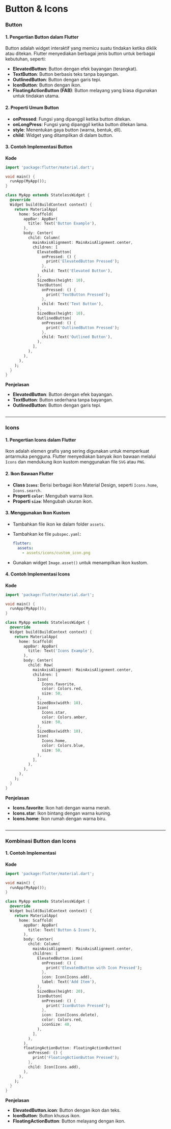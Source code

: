 # Button & Icons

### Button

#### **1. Pengertian Button dalam Flutter**

Button adalah widget interaktif yang memicu suatu tindakan ketika diklik atau ditekan. Flutter menyediakan berbagai jenis button untuk berbagai kebutuhan, seperti:

* **ElevatedButton**: Button dengan efek bayangan (terangkat).
* **TextButton**: Button berbasis teks tanpa bayangan.
* **OutlinedButton**: Button dengan garis tepi.
* **IconButton**: Button dengan ikon.
* **FloatingActionButton (FAB)**: Button melayang yang biasa digunakan untuk tindakan utama.

#### **2. Properti Umum Button**

* **onPressed**: Fungsi yang dipanggil ketika button ditekan.
* **onLongPress**: Fungsi yang dipanggil ketika button ditekan lama.
* **style**: Menentukan gaya button (warna, bentuk, dll).
* **child**: Widget yang ditampilkan di dalam button.

#### **3. Contoh Implementasi Button**

**Kode**

```dart
import 'package:flutter/material.dart';

void main() {
  runApp(MyApp());
}

class MyApp extends StatelessWidget {
  @override
  Widget build(BuildContext context) {
    return MaterialApp(
      home: Scaffold(
        appBar: AppBar(
          title: Text('Button Example'),
        ),
        body: Center(
          child: Column(
            mainAxisAlignment: MainAxisAlignment.center,
            children: [
              ElevatedButton(
                onPressed: () {
                  print('ElevatedButton Pressed');
                },
                child: Text('Elevated Button'),
              ),
              SizedBox(height: 10),
              TextButton(
                onPressed: () {
                  print('TextButton Pressed');
                },
                child: Text('Text Button'),
              ),
              SizedBox(height: 10),
              OutlinedButton(
                onPressed: () {
                  print('OutlinedButton Pressed');
                },
                child: Text('Outlined Button'),
              ),
            ],
          ),
        ),
      ),
    );
  }
}
```

**Penjelasan**

* **ElevatedButton**: Button dengan efek bayangan.
* **TextButton**: Button sederhana tanpa bayangan.
* **OutlinedButton**: Button dengan garis tepi.

<figure><img src="../../.gitbook/assets/Screenshot 2024-12-04 at 14.00.27.png" alt=""><figcaption></figcaption></figure>



***

### **Icons**

#### **1. Pengertian Icons dalam Flutter**

Ikon adalah elemen grafis yang sering digunakan untuk memperkuat antarmuka pengguna. Flutter menyediakan banyak ikon bawaan melalui `Icons` dan mendukung ikon kustom menggunakan file `SVG` atau `PNG`.

#### **2. Ikon Bawaan Flutter**

* **Class `Icons`**: Berisi berbagai ikon Material Design, seperti `Icons.home`, `Icons.search`.
* **Properti `color`**: Mengubah warna ikon.
* **Properti `size`**: Mengubah ukuran ikon.

#### **3. Menggunakan Ikon Kustom**

* Tambahkan file ikon ke dalam folder `assets`.
*   Tambahkan ke file `pubspec.yaml`:

    ```yaml
    flutter:
      assets:
        - assets/icons/custom_icon.png
    ```
* Gunakan widget `Image.asset()` untuk menampilkan ikon kustom.

#### **4. Contoh Implementasi Icons**

**Kode**

```dart
import 'package:flutter/material.dart';

void main() {
  runApp(MyApp());
}

class MyApp extends StatelessWidget {
  @override
  Widget build(BuildContext context) {
    return MaterialApp(
      home: Scaffold(
        appBar: AppBar(
          title: Text('Icons Example'),
        ),
        body: Center(
          child: Row(
            mainAxisAlignment: MainAxisAlignment.center,
            children: [
              Icon(
                Icons.favorite,
                color: Colors.red,
                size: 50,
              ),
              SizedBox(width: 10),
              Icon(
                Icons.star,
                color: Colors.amber,
                size: 50,
              ),
              SizedBox(width: 10),
              Icon(
                Icons.home,
                color: Colors.blue,
                size: 50,
              ),
            ],
          ),
        ),
      ),
    );
  }
}
```

**Penjelasan**

* **Icons.favorite**: Ikon hati dengan warna merah.
* **Icons.star**: Ikon bintang dengan warna kuning.
* **Icons.home**: Ikon rumah dengan warna biru.

<figure><img src="../../.gitbook/assets/Screenshot 2024-12-04 at 14.01.06.png" alt=""><figcaption></figcaption></figure>



***

### **Kombinasi Button dan Icons**

#### **1. Contoh Implementasi**

**Kode**

```dart
import 'package:flutter/material.dart';

void main() {
  runApp(MyApp());
}

class MyApp extends StatelessWidget {
  @override
  Widget build(BuildContext context) {
    return MaterialApp(
      home: Scaffold(
        appBar: AppBar(
          title: Text('Button & Icons'),
        ),
        body: Center(
          child: Column(
            mainAxisAlignment: MainAxisAlignment.center,
            children: [
              ElevatedButton.icon(
                onPressed: () {
                  print('ElevatedButton with Icon Pressed');
                },
                icon: Icon(Icons.add),
                label: Text('Add Item'),
              ),
              SizedBox(height: 20),
              IconButton(
                onPressed: () {
                  print('IconButton Pressed');
                },
                icon: Icon(Icons.delete),
                color: Colors.red,
                iconSize: 40,
              ),
            ],
          ),
        ),
        floatingActionButton: FloatingActionButton(
          onPressed: () {
            print('FloatingActionButton Pressed');
          },
          child: Icon(Icons.add),
        ),
      ),
    );
  }
}
```

**Penjelasan**

* **ElevatedButton.icon**: Button dengan ikon dan teks.
* **IconButton**: Button khusus ikon.
* **FloatingActionButton**: Button melayang dengan ikon.

<figure><img src="../../.gitbook/assets/Screenshot 2024-12-04 at 14.03.05.png" alt=""><figcaption></figcaption></figure>

